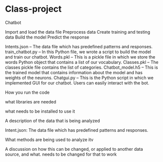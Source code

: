 # Class-project
Chatbot

Import and load the data file
Preprocess data
Create training and testing data
Build the model
Predict the response


Intents.json – The data file which has predefined patterns and responses.
train_chatbot.py – In this Python file, we wrote a script to build the model and train our chatbot.
Words.pkl – This is a pickle file in which we store the words Python object that contains a list of our vocabulary.
Classes.pkl – The classes pickle file contains the list of categories.
Chatbot_model.h5 – This is the trained model that contains information about the model and has weights of the neurons.
Chatgui.py – This is the Python script in which we implemented GUI for our chatbot. Users can easily interact with the bot.

How you run the code
 
what libraries are needed

what needs to be installed to use it

A description of the data that is being analyzed

 Intent.json: The data file which has predefined patterns and responses.
 
 What methods are being used to analyze itv
 
 
 A discussion on how this can be changed, or applied to another data source, and what. needs to be changed for that to work 
